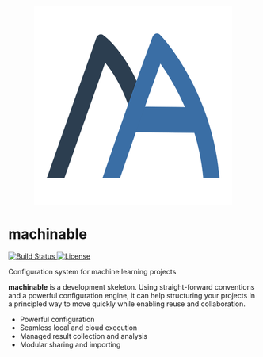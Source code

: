 <div align="center">
  <img src="https://raw.githubusercontent.com/frthjf/machinable/master/docs/logo/logo.png">
</div>

# machinable

<a href="https://travis-ci.org/frthjf/machinable">
<img src="https://travis-ci.org/frthjf/machinable.svg?branch=master" alt="Build Status">
</a>
<a href="https://opensource.org/licenses/MIT">
<img src="https://img.shields.io/badge/License-MIT-blue.svg" alt="License">
</a>

Configuration system for machine learning projects

**machinable** is a development skeleton. Using straight-forward conventions and a powerful configuration engine, it can help structuring your projects in a principled way to move quickly while enabling reuse and collaboration.

- Powerful configuration
- Seamless local and cloud execution
- Managed result collection and analysis
- Modular sharing and importing